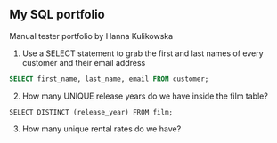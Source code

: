 ## My SQL portfolio
Manual tester portfolio by Hanna Kulikowska

1. Use a SELECT statement to grab the first and last names of every customer and their email address
```sql
SELECT first_name, last_name, email FROM customer;
```
2. How many UNIQUE release years do we have inside the film table?
```
SELECT DISTINCT (release_year) FROM film;
```
3. How many unique rental rates do we have?
